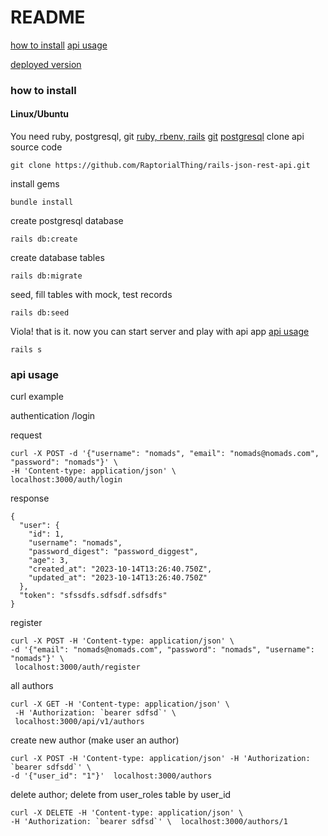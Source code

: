 # README

[how to install](#how-to-install)
[api usage](#api-usage)

[deployed version](https://rsmine.fvds.ru/)


### how to install

#### Linux/Ubuntu
You need ruby, postgresql, git
[ruby, rbenv, rails](https://www.digitalocean.com/community/tutorials/how-to-install-ruby-on-rails-with-rbenv-on-ubuntu-20-04)
[git](https://www.digitalocean.com/community/tutorials/how-to-install-git-on-ubuntu-20-04)
[postgresql](https://www.digitalocean.com/community/tutorials/how-to-install-postgresql-on-ubuntu-20-04-quickstart)
clone api source code
```
git clone https://github.com/RaptorialThing/rails-json-rest-api.git
```
install gems
```
bundle install
```
create postgresql database
```
rails db:create
```
create database tables
```
rails db:migrate
```
seed, fill tables with mock, test records
```
rails db:seed
```
Viola! that is it. now you can start server and play with api app
[api usage](#api-usage)

```
rails s
```

### api usage

curl example

authentication
/login

request
```
curl -X POST -d '{"username": "nomads", "email": "nomads@nomads.com", "password": "nomads"}' \
-H 'Content-type: application/json' \
localhost:3000/auth/login
```

response
```
{
  "user": {
    "id": 1,
    "username": "nomads",
    "password_digest": "password_diggest",
    "age": 3,
    "created_at": "2023-10-14T13:26:40.750Z",
    "updated_at": "2023-10-14T13:26:40.750Z"
  },
  "token": "sfssdfs.sdfsdf.sdfsdfs"
}
```


register

```
curl -X POST -H 'Content-type: application/json' \
-d '{"email": "nomads@nomads.com", "password": "nomads", "username": "nomads"}' \
 localhost:3000/auth/register
```


all authors

```
curl -X GET -H 'Content-type: application/json' \
 -H 'Authorization: `bearer sdfsd`' \
 localhost:3000/api/v1/authors
```

create new author (make user an author)
```
curl -X POST -H 'Content-type: application/json' -H 'Authorization: `bearer sdfsdd`' \
-d '{"user_id": "1"}'  localhost:3000/authors
```

delete author; delete from user_roles table by user_id
```
curl -X DELETE -H 'Content-type: application/json' \
-H 'Authorization: `bearer sdfsd`' \  localhost:3000/authors/1
```

